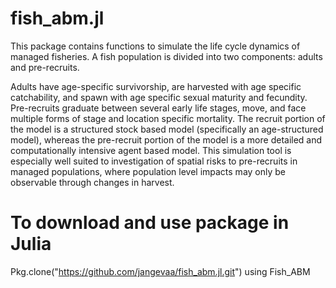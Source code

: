 # fish_abm.jl
This package contains functions to simulate the life cycle dynamics of managed fisheries. A fish population is divided into two components: adults and pre-recruits. 

Adults have age-specific survivorship, are harvested with age specific catchability, and spawn with age specific sexual maturity and fecundity. Pre-recruits graduate between several early life stages, move, and face multiple forms of stage and location specific mortality. The recruit portion of the model is a structured stock based model (specifically an age-structured model), whereas the pre-recruit portion of the model is a more detailed and computationally intensive agent based model. This simulation tool is especially well suited to investigation of spatial risks to pre-recruits in managed populations, where population level impacts may only be observable through changes in harvest.

# To download and use package in Julia
Pkg.clone("https://github.com/jangevaa/fish_abm.jl.git")
using Fish_ABM
